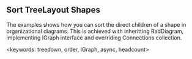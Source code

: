 ## Sort TreeLayout Shapes ##

The examples shows how you can sort the direct children of a shape in organizational diagrams.
This is achieved with inheritting RadDiagram, implementing IGraph interface and overriding Connections collection.

<keywords: treedown, order, IGraph, async, headcount>